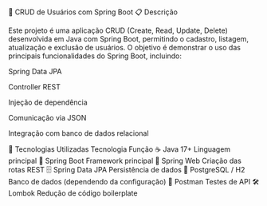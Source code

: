 🧩 CRUD de Usuários com Spring Boot
📋 Descrição

Este projeto é uma aplicação CRUD (Create, Read, Update, Delete) desenvolvida em Java com Spring Boot, permitindo o cadastro, listagem, atualização e exclusão de usuários.
O objetivo é demonstrar o uso das principais funcionalidades do Spring Boot, incluindo:

Spring Data JPA

Controller REST

Injeção de dependência

Comunicação via JSON

Integração com banco de dados relacional

🚀 Tecnologias Utilizadas
Tecnologia	Função
☕ Java 17+	Linguagem principal
🌱 Spring Boot	Framework principal
🧭 Spring Web	Criação das rotas REST
🗄️ Spring Data JPA	Persistência de dados
🐘 PostgreSQL / H2	Banco de dados (dependendo da configuração)
🧪 Postman	Testes de API
🛠️ Lombok	Redução de código boilerplate
